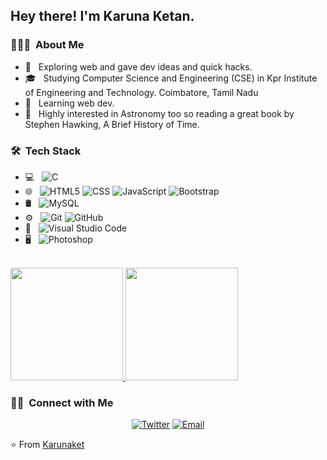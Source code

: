 <h2> Hey there! I'm Karuna Ketan.</h2>

<h3> 👨🏻‍💻 &nbsp;About Me </h3>

- 🤔 &nbsp; Exploring web and gave dev ideas and quick hacks.
- 🎓 &nbsp; Studying Computer Science and Engineering (CSE) in Kpr Institute of Engineering and Technology. Coimbatore, Tamil Nadu 
- 🌱 &nbsp; Learning web dev.
- 📖 &nbsp; Highly interested in Astronomy too so reading a great book by Stephen Hawking, A Brief History of Time.

<h3> 🛠 &nbsp;Tech Stack</h3>

- 💻 &nbsp;
  ![C](https://img.shields.io/badge/-C-333333?style=flat&logo=C&logoColor=00599C)
- 🌐 &nbsp;
  ![HTML5](https://img.shields.io/badge/-HTML5-333333?style=flat&logo=HTML5)
  ![CSS](https://img.shields.io/badge/-CSS-333333?style=flat&logo=CSS3&logoColor=1572B6)
  ![JavaScript](https://img.shields.io/badge/-JavaScript-333333?style=flat&logo=javascript)
  ![Bootstrap](https://img.shields.io/badge/-Bootstrap-333333?style=flat&logo=bootstrap&logoColor=563D7C)
- 🛢 &nbsp;
  ![MySQL](https://img.shields.io/badge/-MySQL-333333?style=flat&logo=mysql)
- ⚙️ &nbsp;
  ![Git](https://img.shields.io/badge/-Git-333333?style=flat&logo=git)
  ![GitHub](https://img.shields.io/badge/-GitHub-333333?style=flat&logo=github)
- 🔧 &nbsp;
  ![Visual Studio Code](https://img.shields.io/badge/-Visual%20Studio%20Code-333333?style=flat&logo=visual-studio-code&logoColor=007ACC)
- 🖥 &nbsp;
  ![Photoshop](https://img.shields.io/badge/-Photoshop-333333?style=flat&logo=adobe-photoshop)

<br/>

<a href="https://github.com/karunaket">
  <img height="180em" src="https://github-readme-stats.vercel.app/api?username=karunaket&theme=buefy&show_icons=true" />
  <img height="180em" src="https://github-readme-stats.vercel.app/api/top-langs/?username=karunaket&theme=buefy&layout=compact" />
</a>

<br/>

<h3> 🤝🏻 &nbsp;Connect with Me </h3>

<p align="center">
<a href="https://twitter.com/Ketan_Karuna9"><img alt="Twitter" src="https://img.shields.io/twitter/follow/Ketan_Karuna9?style=social"></a>
<a href="mailto:karunaketan117@gmail.com"><img alt="Email" src="https://img.shields.io/badge/Email-karunaketan117@gmail.com-blue?style=flat-square&logo=gmail"></a>
</p>

⭐️ From [Karunaket](https://github.com/karunaket)
